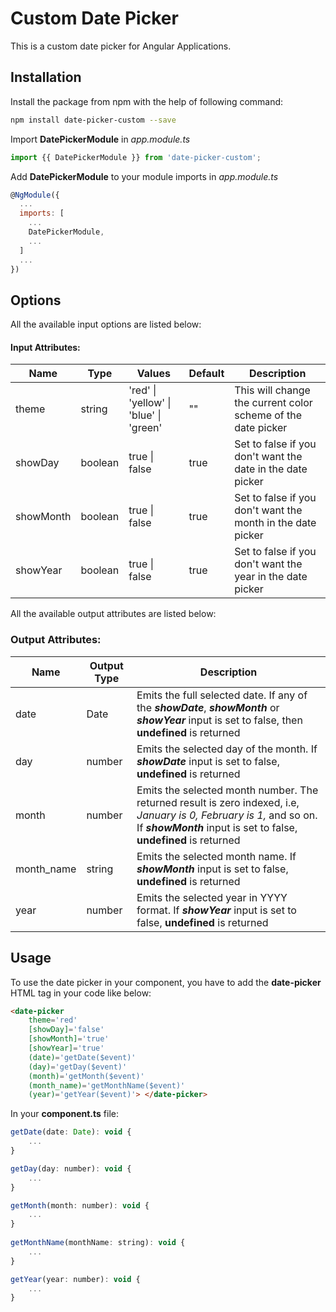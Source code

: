 # Custom Date Picker

This is a custom date picker for Angular Applications.

## Installation
Install the package from npm with the help of following command:

```Bash
npm install date-picker-custom --save
```

Import **DatePickerModule** in *app.module.ts* 

```javascript
import {{ DatePickerModule }} from 'date-picker-custom';
```

Add **DatePickerModule** to your module imports in *app.module.ts*

```javascript
@NgModule({
  ...
  imports: [
    ...
    DatePickerModule,
    ...
  ]
  ...
})
```
## Options
All the available input options are listed below: 

#### Input Attributes:
| Name      | Type    | Values                                 |Default | Description                                                  |
|-----------|---------|----------------------------------------|--------|--------------------------------------------------------------|
| theme     | string  | 'red' \| 'yellow' \| 'blue' \| 'green' | ""     | This will change the current color scheme of the date picker |
| showDay   | boolean | true \| false                          | true   | Set to false if you don't want the date in the date picker   |
| showMonth | boolean | true \| false                          | true   | Set to false if you don't want the month in the date picker  |
| showYear  | boolean | true \| false                          | true   | Set to false if you don't want the year in the date picker   |

All the available output attributes are listed below: 

### Output Attributes: 
| Name       | Output Type | Description                                                  |
|------------|-------------|--------------------------------------------------------------|
| date       | Date        | Emits the full selected date. If any of the *__showDate__*, *__showMonth__* or *__showYear__* input is set to false, then **undefined** is returned |
| day        | number      | Emits the selected day of the month. If *__showDate__* input is set to false, **undefined** is returned |
| month      | number      | Emits the selected month number. The returned result is zero indexed, i.e, *January is 0, February is 1,* and so on. If *__showMonth__* input is set to false, **undefined** is returned |
| month_name | string      | Emits the selected month name. If *__showMonth__* input is set to false, **undefined** is returned |
| year       | number      | Emits the selected year in YYYY format. If *__showYear__* input is set to false, **undefined** is returned|

## Usage
To use the date picker in your component, you have to add the **date-picker** HTML tag in your code like below:

```html
<date-picker
    theme='red'
    [showDay]='false'
    [showMonth]='true'
    [showYear]='true'
    (date)='getDate($event)'
    (day)='getDay($event)'
    (month)='getMonth($event)'
    (month_name)='getMonthName($event)'
    (year)='getYear($event)'> </date-picker>
```

In your **component.ts** file: 

```javascript
getDate(date: Date): void {
    ...
}

getDay(day: number): void {
    ...
}

getMonth(month: number): void {
    ...
}
  
getMonthName(monthName: string): void {
    ...
}

getYear(year: number): void {
    ...
}
```


